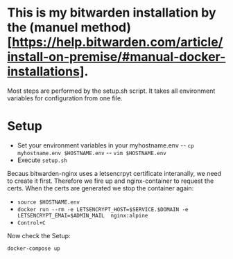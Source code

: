 # This is my bitwarden installation by the (manuel method)[https://help.bitwarden.com/article/install-on-premise/#manual-docker-installations].

Most steps are performed by the setup.sh script. It takes all environment variables for configuration from one file.


# Setup

- Set your environment variables in your myhostname.env
-- `cp myhostname.env $HOSTNAME.env`
-- `vim $HOSTNAME.env`
- Execute `setup.sh`

Becaus bitwarden-nginx uses a letsencrpyt certificate interanally, we need to create it first. Therefore we fire up and nginx-container to request the certs. When the certs are generated we stop the container again:
- `source $HOSTNAME.env`
- `docker run --rm -e LETSENCRYPT_HOST=$SERVICE.$DOMAIN -e LETSENCRYPT_EMAI=$ADMIN_MAIL  nginx:alpine`
- `Control+C`

Now check the Setup:

`docker-compose up`

